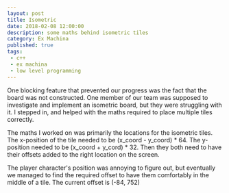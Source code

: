 ```yaml
---
layout: post
title: Isometric
date: 2018-02-08 12:00:00
description: some maths behind isometric tiles
category: Ex Machina
published: true
tags:
 - c++
 - ex machina
 - low level programming
---
```

One blocking feature that prevented our progress was the fact that the board was not constructed. One member of our team was supposed to investigate and implement an isometric board, but they were struggling with it. I stepped in, and helped with the maths required to place multiple tiles correctly.

The maths I worked on was primarily the locations for the isometric tiles. The x-position of the tile needed to be (x_coord - y_coord) * 64. The y-position needed to be (x_coord + y_cord) * 32. Then they both need to have their offsets added to the right location on the screen.

The player character's position was annoying to figure out, but eventually we managed to find the required offset to have them comfortably in the middle of a tile. The current offset is (-84, 752)